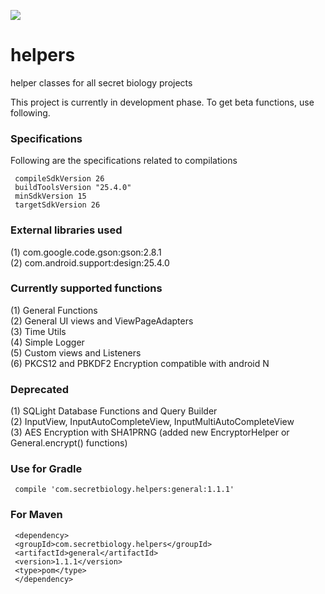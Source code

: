 <a href='https://bintray.com/rohitsuratekar/secret-helpers/general/_latestVersion'><img src='https://api.bintray.com/packages/rohitsuratekar/secret-helpers/general/images/download.svg'></a>

# helpers
helper classes for all secret biology projects

This project is currently in development phase. To get beta functions, use following.

### Specifications
Following are the specifications related to compilations 

     compileSdkVersion 26
     buildToolsVersion "25.4.0"
     minSdkVersion 15
     targetSdkVersion 26

### External libraries used

(1) com.google.code.gson:gson:2.8.1</br>
(2) com.android.support:design:25.4.0 </br>

### Currently supported functions

(1) General Functions </br>
(2) General UI views and ViewPageAdapters </br>
(3) Time Utils </br>
(4) Simple Logger </br>
(5) Custom  views and Listeners </br>
(6) PKCS12 and PBKDF2 Encryption compatible with android N

### Deprecated 
(1) SQLight Database Functions and Query Builder</br>
(2) InputView, InputAutoCompleteView, InputMultiAutoCompleteView </br>
(3) AES Encryption with SHA1PRNG (added new EncryptorHelper or General.encrypt() functions)

### Use for Gradle

     compile 'com.secretbiology.helpers:general:1.1.1'


### For Maven

     <dependency> 
     <groupId>com.secretbiology.helpers</groupId> 
     <artifactId>general</artifactId> 
     <version>1.1.1</version> 
     <type>pom</type> 
     </dependency>

